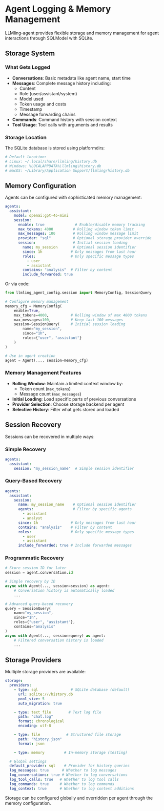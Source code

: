 # Agent Logging & Memory Management

LLMling-agent provides flexible storage and memory management for agent interactions through SQLModel with SQLite.

## Storage System

### What Gets Logged

- **Conversations**: Basic metadata like agent name, start time
- **Messages**: Complete message history including:
  - Content
  - Role (user/assistant/system)
  - Model used
  - Token usage and costs
  - Timestamp
  - Message forwarding chains
- **Commands**: Command history with session context
- **Tool Usage**: Tool calls with arguments and results

### Storage Location

The SQLite database is stored using platformdirs:
```python
# Default location:
# Linux: ~/.local/share/llmling/history.db
# Windows: %LOCALAPPDATA%\llmling\history.db
# macOS: ~/Library/Application Support/llmling/history.db
```

## Memory Configuration

Agents can be configured with sophisticated memory management:

```yaml
agents:
  assistant:
    model: openai:gpt-4o-mini
    session:
      enable: true              # Enable/disable memory tracking
      max_tokens: 4000         # Rolling window token limit
      max_messages: 100        # Rolling window message limit
      provider: "sql"          # Optional storage provider override
      session:                 # Initial session loading
        name: my_session       # Optional session identifier
        since: 1h             # Only messages from last hour
        roles:                # Only specific message types
          - user
          - assistant
        contains: "analysis"  # Filter by content
        include_forwarded: true
```

Or via code:
```python
from llmling_agent_config.session import MemoryConfig, SessionQuery

# Configure memory management
memory_cfg = MemoryConfig(
    enable=True,
    max_tokens=4000,          # Rolling window of max 4000 tokens
    max_messages=100,         # Keep last 100 messages
    session=SessionQuery(     # Initial session loading
        name="my_session",
        since="1h",
        roles={"user", "assistant"}
    )
)

# Use in agent creation
agent = Agent(..., session=memory_cfg)
```

### Memory Management Features

- **Rolling Window**: Maintain a limited context window by:
  - Token count (`max_tokens`)
  - Message count (`max_messages`)
- **Initial Loading**: Load specific parts of previous conversations
- **Provider Selection**: Choose storage backend per agent
- **Selective History**: Filter what gets stored and loaded

## Session Recovery

Sessions can be recovered in multiple ways:

### Simple Recovery
```yaml
agents:
  assistant:
    session: "my_session_name"  # Simple session identifier
```

### Query-Based Recovery
```yaml
agents:
  assistant:
    session:
      name: my_session_name    # Optional session identifier
      agents:                  # Filter by specific agents
        - assistant
        - analyst
      since: 1h               # Only messages from last hour
      contains: "analysis"    # Filter by content
      roles:                  # Only specific message types
        - user
        - assistant
      include_forwarded: true # Include forwarded messages
```

### Programmatic Recovery
```python
# Store session ID for later
session = agent.conversation.id

# Simple recovery by ID
async with Agent(..., session=session) as agent:
    # Conversation history is automatically loaded
    ...

# Advanced query-based recovery
query = SessionQuery(
    name="my_session",
    since="1h",
    roles={"user", "assistant"},
    contains="analysis"
)
async with Agent(..., session=query) as agent:
    # Filtered conversation history is loaded
    ...
```

## Storage Providers

Multiple storage providers are available:

```yaml
storage:
  providers:
    - type: sql               # SQLite database (default)
      url: sqlite:///history.db
      pool_size: 5
      auto_migration: true

    - type: text_file        # Text log file
      path: "chat.log"
      format: chronological
      encoding: utf-8

    - type: file            # Structured file storage
      path: "history.json"
      format: json

    - type: memory         # In-memory storage (testing)

  # Global settings
  default_provider: sql    # Provider for history queries
  log_messages: true      # Whether to log messages
  log_conversations: true # Whether to log conversations
  log_tool_calls: true   # Whether to log tool calls
  log_commands: true     # Whether to log commands
  log_context: true      # Whether to log context additions
```

Storage can be configured globally and overridden per agent through the memory configuration.
